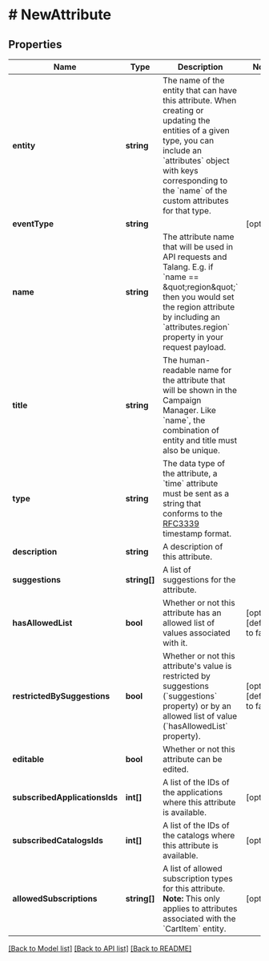 # # NewAttribute

## Properties

Name | Type | Description | Notes
------------ | ------------- | ------------- | -------------
**entity** | **string** | The name of the entity that can have this attribute. When creating or updating the entities of a given type, you can include an &#x60;attributes&#x60; object with keys corresponding to the &#x60;name&#x60; of the custom attributes for that type. | 
**eventType** | **string** |  | [optional] 
**name** | **string** | The attribute name that will be used in API requests and Talang. E.g. if &#x60;name &#x3D;&#x3D; \&quot;region\&quot;&#x60; then you would set the region attribute by including an &#x60;attributes.region&#x60; property in your request payload. | 
**title** | **string** | The human-readable name for the attribute that will be shown in the Campaign Manager. Like &#x60;name&#x60;, the combination of entity and title must also be unique. | 
**type** | **string** | The data type of the attribute, a &#x60;time&#x60; attribute must be sent as a string that conforms to the [RFC3339](https://www.ietf.org/rfc/rfc3339.txt) timestamp format. | 
**description** | **string** | A description of this attribute. | 
**suggestions** | **string[]** | A list of suggestions for the attribute. | 
**hasAllowedList** | **bool** | Whether or not this attribute has an allowed list of values associated with it. | [optional] [default to false]
**restrictedBySuggestions** | **bool** | Whether or not this attribute&#39;s value is restricted by suggestions (&#x60;suggestions&#x60; property) or by an allowed list of value (&#x60;hasAllowedList&#x60; property). | [optional] [default to false]
**editable** | **bool** | Whether or not this attribute can be edited. | 
**subscribedApplicationsIds** | **int[]** | A list of the IDs of the applications where this attribute is available. | [optional] 
**subscribedCatalogsIds** | **int[]** | A list of the IDs of the catalogs where this attribute is available. | [optional] 
**allowedSubscriptions** | **string[]** | A list of allowed subscription types for this attribute.  **Note:** This only applies to attributes associated with the &#x60;CartItem&#x60; entity. | [optional] 

[[Back to Model list]](../../README.md#documentation-for-models) [[Back to API list]](../../README.md#documentation-for-api-endpoints) [[Back to README]](../../README.md)



